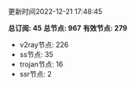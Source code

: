 更新时间2022-12-21 17:48:45

**总订阅: 45**
**总节点: 967**
**有效节点: 279**
- v2ray节点: 226
- ss节点: 35
- trojan节点: 16
- ssr节点: 2
